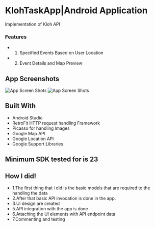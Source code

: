# KlohTaskApp|Android Application
Implementation of Kloh API

### Features
* 1. Specified Events Based on User Location<br /> 
* 2. Event Details and Map Preview


## App Screenshots

![App Screen Shots](https://image.ibb.co/eiavQJ/2.jpg)
![App Screen Shots](https://image.ibb.co/fQ9ded/1.jpg)


## Built With
* Android Studio</br>
* RetroFit HTTP request handling Framework</br>
* Picasso for handling Images</br>
* Google Map API</br>
* Google Location API</br>
* Google Support Libraries</br>

## Minimum SDK tested for is 23

## How I did!
* 1.The first thing that i did is the basic models that are required to the handling the data</br>
* 2.After that basic API invocation is done in the app.</br>
* 3.UI design are created</br>
* 5.API integration with the app is done</br>
* 6.Attaching the UI elements with API endpoint data</br>
* 7.Commenting and testing</br>
 </br>
